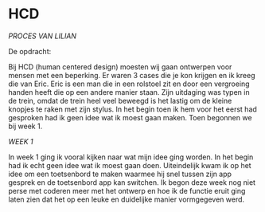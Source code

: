 # HCD

*PROCES VAN LILIAN*

De opdracht:

Bij HCD (human centered design) moesten wij gaan ontwerpen voor mensen met een beperking. Er waren 3 cases die je kon krijgen en ik kreeg die van Eric. Eric is een man die in een rolstoel zit en door een vergroeing handen heeft die op een andere manier staan. Zijn uitdaging was typen in de trein, omdat de trein heel veel beweegd is het lastig om de kleine knopjes te raken met zijn stylus. In het begin toen ik hem voor het eerst had gesproken had ik geen idee wat ik moest gaan maken. Toen begonnen we bij week 1.

*WEEK 1*

In week 1 ging ik vooral kijken naar wat mijn idee ging worden. In het begin had ik echt geen idee wat ik moest gaan doen. Uiteindelijk kwam ik op het idee om een toetsenbord te maken waarmee hij snel tussen zijn app gesprek en de toetsenbord app kan switchen. Ik begon deze week nog niet perse met coderen meer met het ontwerp en hoe ik de functie eruit ging laten zien dat het op een leuke en duidelijke manier vormgegeven werd. 